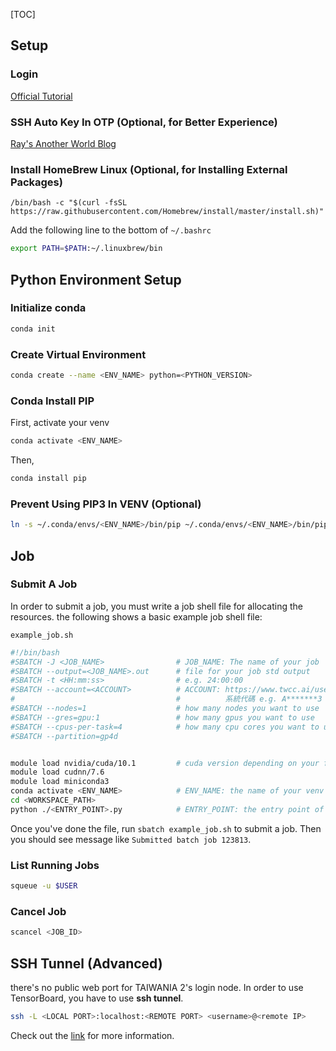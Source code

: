 [TOC]

## Setup

### Login

[Official Tutorial](https://man.twcc.ai/@twccdocs/B15nJXe-B?type=view#2-%E7%99%BB%E5%85%A5%E3%80%8C%E7%99%BB%E5%85%A5%E7%AF%80%E9%BB%9E%E3%80%8D)

### SSH Auto Key In OTP (Optional, for Better Experience)

[Ray's Another World Blog](https://ray-fish.me/blog/2020/01/12/ssh-otp/?fbclid=IwAR1WAlvzTqq1W_tGnsEbDczJiPkJYFGtZfRM7-bIGpM2d5IhzM5DiBFQMYM)

### Install HomeBrew Linux (Optional, for Installing External Packages)

```
/bin/bash -c "$(curl -fsSL https://raw.githubusercontent.com/Homebrew/install/master/install.sh)"
```
Add the following line to the bottom of  `~/.bashrc`
```bash
export PATH=$PATH:~/.linuxbrew/bin
```
## Python Environment Setup
### Initialize conda
```bash
conda init
```
### Create Virtual Environment
```bash
conda create --name <ENV_NAME> python=<PYTHON_VERSION>
```

### Conda Install PIP
First, activate your venv
```bash
conda activate <ENV_NAME>
```
Then,
```bash
conda install pip
```
### Prevent Using PIP3 In VENV (Optional)
```bash
ln -s ~/.conda/envs/<ENV_NAME>/bin/pip ~/.conda/envs/<ENV_NAME>/bin/pip3
```
## Job

### Submit A Job

In order to submit a job, you must write a job shell file for allocating the resources. the following shows a basic example job shell file:

`example_job.sh`

```bash
#!/bin/bash
#SBATCH -J <JOB_NAME>                # JOB_NAME: The name of your job
#SBATCH --output=<JOB_NAME>.out      # file for your job std output
#SBATCH -t <HH:mm:ss>                # e.g. 24:00:00
#SBATCH --account=<ACCOUNT>          # ACCOUNT: https://www.twcc.ai/user/dashboard
#                                    #          系統代碼 e.g. A*******3
#SBATCH --nodes=1                    # how many nodes you want to use
#SBATCH --gres=gpu:1                 # how many gpus you want to use
#SBATCH --cpus-per-task=4            # how many cpu cores you want to use (maximum 4 per gpu)
#SBATCH --partition=gp4d


module load nvidia/cuda/10.1         # cuda version depending on your framework to ensure your program is computing on gpu
module load cudnn/7.6
module load miniconda3
conda activate <ENV_NAME>            # ENV_NAME: the name of your venv
cd <WORKSPACE_PATH>
python ./<ENTRY_POINT>.py            # ENTRY_POINT: the entry point of your program
```
Once you've done the file, run `sbatch example_job.sh` to submit a job. Then you should see message like `Submitted batch job 123813`.

### List Running Jobs

```bash
squeue -u $USER
```
### Cancel Job
```bash
scancel <JOB_ID>
```



## SSH Tunnel (Advanced)

there's no public web port for TAIWANIA 2's login node. In order to use TensorBoard, you have to use **ssh tunnel**.

```bash
ssh -L <LOCAL PORT>:localhost:<REMOTE PORT> <username>@<remote IP>
```

Check out the [link](https://www.tecmint.com/create-ssh-tunneling-port-forwarding-in-linux/) for more information.
